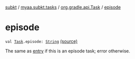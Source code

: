 [subkt](../../index.md) / [myaa.subkt.tasks](../index.md) / [org.gradle.api.Task](index.md) / [episode](./episode.md)

# episode

`val `[`Task`](https://docs.gradle.org/current/javadoc/org/gradle/api/Task.html)`.episode: `[`String`](https://kotlinlang.org/api/latest/jvm/stdlib/kotlin/-string/index.html) [(source)](https://github.com/Myaamori/SubKt/blob/0.1.7/src/main/kotlin/myaa/subkt/tasks/tasks.kt#L367)

The same as [entry](entry.md) if this is an episode task; error otherwise.

